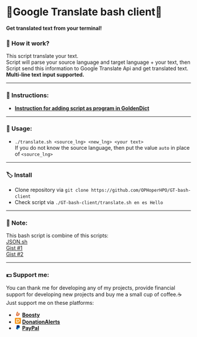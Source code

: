 # 🧇Google Translate bash client🧇
__Get translated text from your terminal!__
### 📄 How it work?
This script translate your text. \
Script will parse your source language and target language + your text, then Script send this information to Google Translate Api and get translated text.\
__Multi-line text input supported.__
****************************************
### 📙 Instructions:
- **[Instruction for adding script as program in GoldenDict](https://github.com/OPHoperHPO/GT-bash-client/issues/3)**
****************************************
### 🧰 Usage:
- `./translate.sh <source_lng> <new_lng> <your text>` \
If you do not know the source language, then put the value `auto` in place of `<source_lng> `
****************************************
### 🏷 Install
- Clone repository via `git clone https://github.com/OPHoperHPO/GT-bash-client`
- Check script via `./GT-bash-client/translate.sh en es Hello`
****************************************
### 🧷 Note:
This bash script is combine of this scripts: \
[JSON.sh](https://github.com/dominictarr/JSON.sh) \
[Gist #1](https://gist.github.com/elFua/3342075) \
[Gist #2](https://gist.github.com/ayubmalik/149e2c7f28104f61cc1c862fe9834793) 
****************************************
### 💵 Support me:  
  You can thank me for developing any of my projects, provide financial support for developing new projects and buy me a small cup of coffee.☕ \
  Just support me on these platforms:
  * ![](https://github.com/OPHoperHPO/OPHoperHPO/raw/master/assets/imgs/boosty_logo.jpeg) [**Boosty**](https://boosty.to/anodev)
  * ![](https://github.com/OPHoperHPO/OPHoperHPO/raw/master/assets/imgs/donationalerts_logo.png) [**DonationAlerts**](https://www.donationalerts.com/r/anodev_development)
  * ![](https://github.com/OPHoperHPO/OPHoperHPO/raw/master/assets/imgs/paypal_logo.jpg) [**PayPal**](https://paypal.me/anodev)
  
